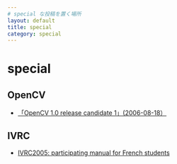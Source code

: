 ```yaml
---
# special な投稿を置く場所
layout: default
title: special
category: special
---
```


# special

## OpenCV
- [「OpenCV 1.0 release candidate 1」(2006-08-18）](opencv.html)

## IVRC
- [IVRC2005: participating manual for French students](IVRC2005ManuelPourEtudiant)